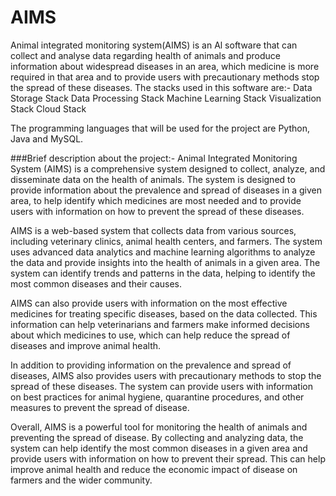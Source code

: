 # AIMS
Animal integrated monitoring system(AIMS) is an Al software that can collect and analyse data regarding health of animals and produce information about widespread diseases in an area, which medicine is more required in that area and to provide users with precautionary methods stop the spread of these diseases. 
The stacks used in this software are:-
Data Storage Stack
Data Processing Stack
Machine Learning Stack
Visualization Stack
Cloud Stack

The programming languages that will be used for the project are Python, Java and MySQL.

###Brief description about the project:-
Animal Integrated Monitoring System (AIMS) is a comprehensive system designed to collect, analyze, and disseminate data on the health of animals. The system is designed to provide information about the prevalence and spread of diseases in a given area, to help identify which medicines are most needed and to provide users with information on how to prevent the spread of these diseases.

AIMS is a web-based system that collects data from various sources, including veterinary clinics, animal health centers, and farmers. The system uses advanced data analytics and machine learning algorithms to analyze the data and provide insights into the health of animals in a given area. The system can identify trends and patterns in the data, helping to identify the most common diseases and their causes.

AIMS can also provide users with information on the most effective medicines for treating specific diseases, based on the data collected. This information can help veterinarians and farmers make informed decisions about which medicines to use, which can help reduce the spread of diseases and improve animal health.

In addition to providing information on the prevalence and spread of diseases, AIMS also provides users with precautionary methods to stop the spread of these diseases. The system can provide users with information on best practices for animal hygiene, quarantine procedures, and other measures to prevent the spread of disease.

Overall, AIMS is a powerful tool for monitoring the health of animals and preventing the spread of disease. By collecting and analyzing data, the system can help identify the most common diseases in a given area and provide users with information on how to prevent their spread. This can help improve animal health and reduce the economic impact of disease on farmers and the wider community.
